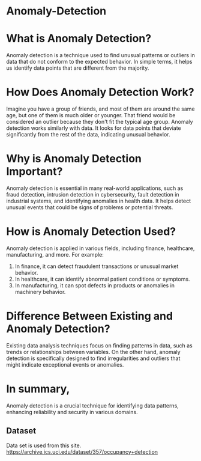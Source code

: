 ﻿# Anomaly-Detection


# What is Anomaly Detection?
Anomaly detection is a technique used to find unusual patterns or outliers in data that do not conform to the expected behavior. In simple terms, it helps us identify data points that are different from the majority.

# How Does Anomaly Detection Work?
Imagine you have a group of friends, and most of them are around the same age, but one of them is much older or younger. That friend would be considered an outlier because they don't fit the typical age group. Anomaly detection works similarly with data. It looks for data points that deviate significantly from the rest of the data, indicating unusual behavior.

# Why is Anomaly Detection Important?
Anomaly detection is essential in many real-world applications, such as fraud detection, intrusion detection in cybersecurity, fault detection in industrial systems, and identifying anomalies in health data. It helps detect unusual events that could be signs of problems or potential threats.

# How is Anomaly Detection Used?
Anomaly detection is applied in various fields, including finance, healthcare, manufacturing, and more. For example:
1) In finance, it can detect fraudulent transactions or unusual market behavior.
2) In healthcare, it can identify abnormal patient conditions or symptoms.
3) In manufacturing, it can spot defects in products or anomalies in machinery behavior.

# Difference Between Existing and Anomaly Detection?
Existing data analysis techniques focus on finding patterns in data, such as trends or relationships between variables. On the other hand, anomaly detection is specifically designed to find irregularities and outliers that might indicate exceptional events or anomalies.

# In summary, 
Anomaly detection is a crucial technique for identifying data patterns, enhancing reliability and security in various domains.

## Dataset 
Data set is used from this site.
https://archive.ics.uci.edu/dataset/357/occupancy+detection

